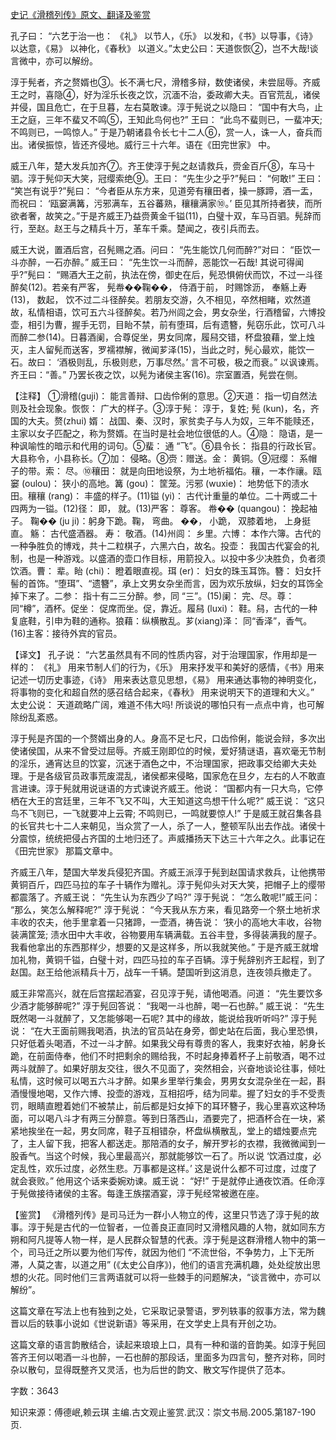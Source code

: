 [史记《滑稽列传》原文、翻译及鉴赏](https://www.vrrw.net/wx/14060.html)

孔子曰： “六艺于治一也： 《礼》 以节人，《乐》 以发和，《书》以导事，《诗》以达意，《易》 以神化，《春秋》 以道义。”太史公曰：天道恢恢②，岂不大哉!谈言微中，亦可以解纷。

淳于髡者，齐之赘婿也③。长不满七尺，滑稽多辩，数使诸侯，未尝屈辱。齐威王之时，喜隐④，好为淫乐长夜之饮，沉湎不治，委政卿大夫。百官荒乱，诸侯并侵，国且危亡，在于旦暮，左右莫敢谏。淳于髡说之以隐曰： “国中有大鸟，止王之庭，三年不蜚又不鸣⑤，王知此鸟何也?” 王曰： “此鸟不蜚则已，一蜚冲天; 不鸣则已，一鸣惊人。” 于是乃朝诸县令长七十二人⑥，赏一人，诛一人，奋兵而出。诸侯振惊，皆还齐侵地。威行三十六年。语在《田完世家》 中。

威王八年，楚大发兵加齐⑦。齐王使淳于髡之赵请救兵，赍金百斤⑧，车马十驷。淳于髡仰天大笑，冠缨索绝⑨。王曰： “先生少之乎?”髡曰： “何敢!” 王曰： “笑岂有说乎?”髡曰： “今者臣从东方来，见道旁有穰田者，操一豚蹄，酒一盂，而祝曰： ‘瓯窭满篝，污邪满车，五谷蕃熟，穰穰满家⑩。’ 臣见其所持者狭，而所欲者奢，故笑之。”于是齐威王乃益赍黄金千镒(11)，白璧十双，车马百驷。髡辞而行，至赵。赵王与之精兵十万，革车千乘。楚闻之，夜引兵而去。

威王大说，置酒后宫，召髡赐之酒。问曰： “先生能饮几何而醉?”对曰： “臣饮一斗亦醉，一石亦醉。” 威王曰： “先生饮一斗而醉，恶能饮一石哉! 其说可得闻乎?”髡曰： “赐酒大王之前，执法在傍，御史在后，髡恐惧俯伏而饮，不过一斗径醉矣(12)。若亲有严客， 髡帣��鞠��， 侍酒于前， 时赐馀沥， 奉觞上寿(13)， 数起， 饮不过二斗径醉矣。若朋友交游，久不相见，卒然相睹，欢然道故，私情相语，饮可五六斗径醉矣。若乃州闾之会，男女杂坐，行酒稽留，六博投壶，相引为曹，握手无罚，目眙不禁，前有堕珥，后有遗簪，髡窃乐此，饮可八斗而醉二参(14)。日暮酒阑，合尊促坐，男女同席，履舄交错，杯盘狼藉，堂上烛灭，主人留髡而送客，罗襦襟解，微闻芗泽(15)，当此之时，髡心最欢，能饮一石。故曰： ‘酒极则乱，乐极则悲，万事尽然。’ 言不可极，极之而衰。” 以讽谏焉。齐王曰：“善。” 乃罢长夜之饮，以髡为诸侯主客(16)。宗室置酒，髡尝在侧。

【注释】 ①滑稽(guji)： 能言善辩、口齿伶俐的意思。②天道： 指一切自然法则及社会现象。恢恢： 广大的样子。③淳于髡： 淳于，复姓; 髡 (kun)，名，齐国的大夫。赘(zhui) 婿： 战国、秦、汉时，家贫卖子与人为奴，三年不能赎还，主家以女子匹配之，称为赘婿。在当时是社会地位很低的人。④隐： 隐语，是一种讽喻性的暗示和代用的词句。⑤蜚： 通 “飞”。⑥县令长： 指县的行政长官。大县称令，小县称长。⑦加： 侵略。⑧赍：赠送。金： 黄铜。⑨冠缨： 系帽子的带。索： 尽。⑩穰田： 就是向田地设祭，为土地祈福佑。穰，一本作禳。瓯窭 (oulou)： 狭小的高地。篝 (gou)： 筐笼。污邪 (wuxie)： 地势低下的渍水田。穰穰 (rang)： 丰盛的样子。(11)镒 (yi)： 古代计重量的单位。二十两或二十四两为一镒。(12)径： 即， 就。(13)严客： 尊客。 帣�� (quangou)： 挽起袖子。 鞠�� (ju ji)：躬身下跪。鞠， 弯曲。 ��， 小跪， 双膝着地， 上身挺直。 觞： 古代盛酒器。 寿： 敬酒。(14)州闾： 乡里。六博： 本作六簿。古代的一种争胜负的博戏，共十二粒棋子，六黑六白，故名。投壶： 我国古代宴会的礼制，也是一种游戏。以盛酒的壶口作目标，用箭投入。以投中多少决胜负，负者须饮酒。曹： 辈。眙 (chi)： 瞪着眼直视。珥 (er)： 妇女的珠玉耳饰。簪： 妇女扦髻的首饰。“堕珥”、“遗簪”，承上文男女杂坐而言，因为欢乐放纵，妇女的耳饰全掉下来了。二参： 指十有二三分醉。参，同 “三”。(15)阑： 完、尽。尊： 同“樽”，酒杯。促坐： 促席而坐。促，靠近。履舄 (luxi)： 鞋。舄，古代的一种复底鞋，引申为鞋的通称。狼藉：纵横散乱。芗(xiang)泽： 同“香泽”，香气。(16)主客：接待外宾的官员。



【译文】 孔子说： “六艺虽然具有不同的性质内容，对于治理国家，作用却是一样的： 《礼》 用来节制人们的行为，《乐》 用来抒发平和美好的感情，《书》用来记述一切历史事迹，《诗》 用来表达意见思想，《易》 用来通达事物的神明变化，将事物的变化和超自然的感召结合起来，《春秋》 用来说明天下的道理和大义。” 太史公说： 天道疏略广阔，难道不伟大吗! 所谈说的哪怕只有一点点中肯，也可解除纷乱紊惑。

淳于髡是齐国的一个赘婿出身的人。身高不足七尺，口齿伶俐，能说会辩，多次出使诸侯国，从来不曾受过屈辱。齐威王刚即位的时候，爱好猜谜语，喜欢毫无节制的淫乐，通宵达旦的饮宴，沉迷于酒色之中，不治理国家，把政事交给卿大夫处理。于是各级官员政事荒废混乱，诸侯都来侵略，国家危在旦夕，左右的人不敢直言进谏。淳于髡就用说谜语的方式谏说齐威王。他说： “国都内有一只大鸟，它停栖在大王的宫廷里，三年不飞又不叫，大王知道这鸟想干什么呢?” 威王说： “这只鸟不飞则已，一飞就要冲上云霄; 不鸣则已，一鸣就要惊人!” 于是威王就召集各县的长官共七十二人来朝见，当众赏了一人，杀了一人，整顿军队出去作战。诸侯十分震惊，统统把侵占齐国的土地归还了。声威播扬天下达三十六年之久。此事记在《田完世家》 那篇文章中。

齐威王八年，楚国大举发兵侵犯齐国。齐威王派淳于髡到赵国请求救兵，让他携带黄铜百斤，四匹马拉的车子十辆作为赠礼。淳于髡仰头对天大笑，把帽子上的缨带都震落了。齐威王说： “先生认为东西少了吗?” 淳于髡说： “怎么敢呢!”威王问： “那么，笑怎么解释呢?” 淳于髡说： “今天我从东方来，看见路旁一个祭土地祈求丰收的农夫，他手里拿着一只猪蹄，一壶酒，祷告说： ‘狭小的高地大丰收，谷物装满筐笼; 渍水田中大丰收，谷物要用车辆满载。五谷丰登，多得装满我的屋子。我看他拿出的东西那样少，想要的又是这样多，所以我就笑他。” 于是齐威王就增加礼物，黄铜千镒，白璧十对，四匹马拉的车子百辆。淳于髡辞别齐王起程，到了赵国。赵王给他派精兵十万，战车一千辆。楚国听到这消息，连夜领兵撤走了。

威王非常高兴，就在后宫摆起酒宴，召见淳于髡，请他喝酒。问道： “先生要饮多少酒才能够醉呢?” 淳于髡回答说： “我喝一斗也醉，喝一石也醉。” 威王说： “先生既然喝一斗就醉了，又怎能够喝一石呢? 其中的缘故，能说给我听听吗?” 淳于髡说： “在大王面前赐我喝酒，执法的官员站在身旁，御史站在后面，我心里恐惧，只好低着头喝酒，不过一斗才醉。如果我父母有尊贵的客人，我束好衣袖，躬身长跪，在前面侍奉，他们不时把剩余的赐给我，不时起身捧着杯子上前敬酒，喝不过两斗就醉了。如果好朋友交往，很久不见面了，突然相会，兴奋地谈论往事，倾吐私情，这时候可以喝五六斗才醉。如果乡里举行集会，男男女女混杂坐在一起，斟酒慢慢地喝，又作六博、投壶的游戏，互相招呼，结为同辈。握了妇女的手不受责罚，眼睛直瞪着她们不被禁止，前后都是妇女掉下的耳环簪子，我心里喜欢这种场面，可以喝八斗才有两三分醉意。等到日落西山，酒要完了，把酒杯合在一块，紧紧地挨坐在一起，男女同席，鞋子互相错杂，杯盘纵横散乱，堂上的蜡烛要点完了，主人留下我，把客人都送走。那陪酒的女子，解开罗衫的衣襟，我微微闻到一股香气。当这个时候，我心里最高兴，那就能够饮一石了。所以说 ‘饮酒过度，必定乱性，欢乐过度，必然生悲。万事都是这样。’ 这是说什么都不可过度，过度了就会衰败。” 他用这个话来委婉劝谏。威王说： “好!” 于是就停止通夜饮酒。任命淳于髡做接待诸侯的主客。每逢王族摆酒宴，淳于髡经常被邀在座。

【鉴赏】 《滑稽列传》是司马迁为一群小人物立的传，这里只节选了淳于髡的故事。淳于髡是古代的一位智者，一位善良正直同时又滑稽风趣的人物，就如同东方朔和阿凡提等人物一样，是人民群众智慧的代表。淳于髡是这群滑稽人物中的第一个，司马迁之所以要为他们写传，就因为他们 “不流世俗，不争势力，上下无所滞，人莫之害，以道之用” (《太史公自序》)，他们的语言充满机趣，处处绽放出思想的火花。同时他们三言两语就可以将一些棘手的问题解决，“谈言微中，亦可以解纷”。

这篇文章在写法上也有独到之处，它采取记录警语，罗列轶事的叙事方法，常为魏晋以后的轶事小说如《世说新语》等采用，在文学史上具有开创之功。

这篇文章的语言韵散结合，读起来琅琅上口，具有一种和谐的音韵美。如淳于髡回答齐王何以喝酒一斗也醉，一石也醉的那段话，里面多为四言句，整齐对称，同时杂以散句，显得既整齐又灵活，也为后世的韵文、散文写作提供了范本。

字数：3643

知识来源：傅德岷,赖云琪 主编.古文观止鉴赏.武汉：崇文书局.2005.第187-190页.

